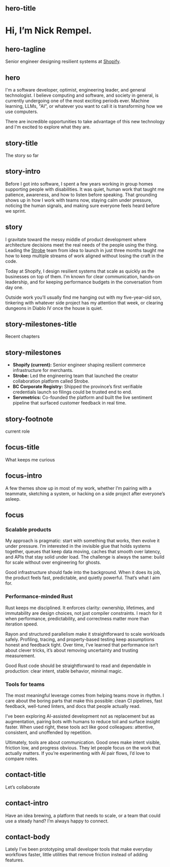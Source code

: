 ## hero-title
# Hi, I’m Nick Rempel.

## hero-tagline
 Senior engineer designing resilient systems at [Shopify](https://shopify.com).

## hero
I'm a software developer, optimist, engineering leader, and general technologist. I believe computing and software, and society in general, is currently undergoing one of the most exciting periods ever. Machine learning, LLMs, "AI", or whatever you want to call it is transforming how we use computers.

There are incredible opportunities to take advantage of this new technology and I'm excited to explore what they are.

## story-title
The story so far

## story-intro
Before I got into software, I spent a few years working in group homes supporting people with disabilities. It was quiet, human work that taught me patience, awareness, and how to listen before speaking. That grounding shows up in how I work with teams now, staying calm under pressure, noticing the human signals, and making sure everyone feels heard before we sprint.

## story
I gravitate toward the messy middle of product development where architecture decisions meet the real needs of the people using the thing. Leading the [Strobe](https://strobe.app) team from idea to launch in just three months taught me how to keep multiple streams of work aligned without losing the craft in the code.

Today at Shopify, I design resilient systems that scale as quickly as the businesses on top of them. I’m known for clear communication, hands-on leadership, and for keeping performance budgets in the conversation from day one.

Outside work you’ll usually find me hanging out with my five-year-old son, tinkering with whatever side project has my attention that week, or clearing dungeons in Diablo IV once the house is quiet.

## story-milestones-title
Recent chapters

## story-milestones
- **Shopify (current):** Senior engineer shaping resilient commerce infrastructure for merchants.
- **Strobe:** Led the engineering team that launched the creator collaboration platform called Strobe.
- **BC Corporate Registry:** Shipped the province’s first verifiable credentials launch so filings could be trusted end to end.
- **Servmetrics:** Co-founded the platform and built the live sentiment pipeline that surfaced customer feedback in real time.

## story-footnote
current role

## focus-title
What keeps me curious

## focus-intro
A few themes show up in most of my work, whether I’m pairing with a teammate, sketching a system, or hacking on a side project after everyone’s asleep.

## focus
### Scalable products
My approach is pragmatic: start with something that works, then evolve it under pressure. I’m interested in the invisible glue that holds systems together, queues that keep data moving, caches that smooth over latency, and APIs that stay solid under load. The challenge is always the same: build for scale without over engineering for ghosts.

Good infrastructure should fade into the background. When it does its job, the product feels fast, predictable, and quietly powerful. That’s what I aim for.

### Performance-minded Rust
Rust keeps me disciplined. It enforces clarity: ownership, lifetimes, and immutability are design choices, not just compiler constraints. I reach for it when performance, predictability, and correctness matter more than iteration speed.

Rayon and structured parallelism make it straightforward to scale workloads safely. Profiling, tracing, and property-based testing keep assumptions honest and feedback tight. Over time, I’ve learned that performance isn’t about clever tricks, it’s about removing uncertainty and trusting measurement.

Good Rust code should be straightforward to read and dependable in production: clear intent, stable behavior, minimal magic.

### Tools for teams
The most meaningful leverage comes from helping teams move in rhythm. I care about the boring parts that make this possible: clean CI pipelines, fast feedback, well-tuned linters, and docs that people actually read.

I’ve been exploring AI-assisted development not as replacement but as augmentation, pairing bots with humans to reduce toil and surface insight faster. When used right, these tools act like good colleagues: attentive, consistent, and unoffended by repetition.

Ultimately, tools are about communication. Good ones make intent visible, friction low, and progress obvious. They let people focus on the work that actually matters. If you’re experimenting with AI pair flows, I’d love to compare notes.

## contact-title
Let’s collaborate

## contact-intro
Have an idea brewing, a platform that needs to scale, or a team that could use a steady hand? I’m always happy to connect.

## contact-body
Lately I’ve been prototyping small developer tools that make everyday workflows faster, little utilities that remove friction instead of adding features.
